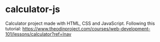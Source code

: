 # calculator-js

Calculator project made with HTML, CSS and JavaScript.
Following this tutorial: https://www.theodinproject.com/courses/web-development-101/lessons/calculator?ref=lnav
